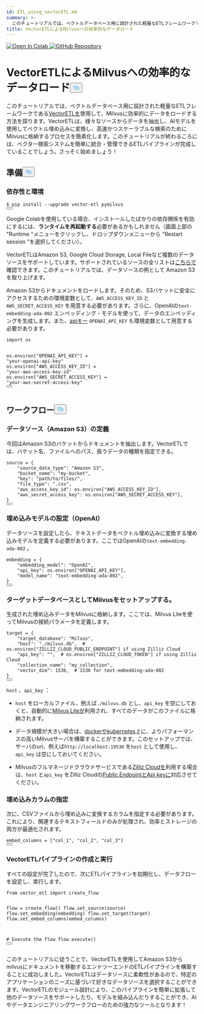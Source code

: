 ```yaml
---
id: ETL_using_vectorETL.md
summary: >-
  このチュートリアルでは、ベクトルデータベース用に設計された軽量なETLフレームワークである[VectorETL](https://github.com/ContextData/VectorETL)を使用して、Milvusに効率的にデータをロードする方法を探ります。VectorETLは、様々なソースからデータを抽出し、AIモデルを用いてベクトル埋め込みデータに変換し、Milvusに格納することで、高速かつスケーラブルな検索を可能にします。このチュートリアルが終わるころには、ベクター検索システムを簡単に統合・管理できるETLパイプラインが完成していることでしょう。さあ、始めましょう！
title: VectorETLによるMilvusへの効率的なデータロード
---
```

<p><a href="https://colab.research.google.com/github/milvus-io/bootcamp/blob/master/integration/ETL_using_vectorETL.ipynb" target="_parent">
<img translate="no" src="https://colab.research.google.com/assets/colab-badge.svg" alt="Open In Colab"/>
</a>
<a href="https://github.com/milvus-io/bootcamp/blob/master/integration/ETL_using_vectorETL.ipynb" target="_blank">
<img translate="no" src="https://img.shields.io/badge/View%20on%20GitHub-555555?style=flat&logo=github&logoColor=white" alt="GitHub Repository"/>
</a></p>
<h1 id="Efficient-Data-Loading-into-Milvus-with-VectorETL" class="common-anchor-header">VectorETLによるMilvusへの効率的なデータロード<button data-href="#Efficient-Data-Loading-into-Milvus-with-VectorETL" class="anchor-icon" translate="no">
      <svg translate="no"
        aria-hidden="true"
        focusable="false"
        height="20"
        version="1.1"
        viewBox="0 0 16 16"
        width="16"
      >
        <path
          fill="#0092E4"
          fill-rule="evenodd"
          d="M4 9h1v1H4c-1.5 0-3-1.69-3-3.5S2.55 3 4 3h4c1.45 0 3 1.69 3 3.5 0 1.41-.91 2.72-2 3.25V8.59c.58-.45 1-1.27 1-2.09C10 5.22 8.98 4 8 4H4c-.98 0-2 1.22-2 2.5S3 9 4 9zm9-3h-1v1h1c1 0 2 1.22 2 2.5S13.98 12 13 12H9c-.98 0-2-1.22-2-2.5 0-.83.42-1.64 1-2.09V6.25c-1.09.53-2 1.84-2 3.25C6 11.31 7.55 13 9 13h4c1.45 0 3-1.69 3-3.5S14.5 6 13 6z"
        ></path>
      </svg>
    </button></h1><p>このチュートリアルでは、ベクトルデータベース用に設計された軽量なETLフレームワークである<a href="https://github.com/ContextData/VectorETL">VectorETLを</a>使用して、Milvusに効率的にデータをロードする方法を探ります。VectorETLは、様々なソースからデータを抽出し、AIモデルを使用してベクトル埋め込みに変換し、高速かつスケーラブルな検索のためにMilvusに格納するプロセスを簡素化します。このチュートリアルが終わるころには、ベクター検索システムを簡単に統合・管理できるETLパイプラインが完成していることでしょう。さっそく始めましょう！</p>
<h2 id="Preparation" class="common-anchor-header">準備<button data-href="#Preparation" class="anchor-icon" translate="no">
      <svg translate="no"
        aria-hidden="true"
        focusable="false"
        height="20"
        version="1.1"
        viewBox="0 0 16 16"
        width="16"
      >
        <path
          fill="#0092E4"
          fill-rule="evenodd"
          d="M4 9h1v1H4c-1.5 0-3-1.69-3-3.5S2.55 3 4 3h4c1.45 0 3 1.69 3 3.5 0 1.41-.91 2.72-2 3.25V8.59c.58-.45 1-1.27 1-2.09C10 5.22 8.98 4 8 4H4c-.98 0-2 1.22-2 2.5S3 9 4 9zm9-3h-1v1h1c1 0 2 1.22 2 2.5S13.98 12 13 12H9c-.98 0-2-1.22-2-2.5 0-.83.42-1.64 1-2.09V6.25c-1.09.53-2 1.84-2 3.25C6 11.31 7.55 13 9 13h4c1.45 0 3-1.69 3-3.5S14.5 6 13 6z"
        ></path>
      </svg>
    </button></h2><h3 id="Dependency-and-Environment" class="common-anchor-header">依存性と環境</h3><pre><code translate="no" class="language-shell"><span class="hljs-meta prompt_">$ </span><span class="language-bash">pip install --upgrade vector-etl pymilvus</span>
<button class="copy-code-btn"></button></code></pre>
<div class="alert note">
<p>Google Colabを使用している場合、インストールしたばかりの依存関係を有効にするには、<strong>ランタイムを再起動する</strong>必要があるかもしれません（画面上部の "Runtime "メニューをクリックし、ドロップダウンメニューから "Restart session "を選択してください）。</p>
</div>
<p>VectorETLはAmazon S3, Google Cloud Storage, Local Fileなど複数のデータソースをサポートしています。サポートされているソースの全リストは<a href="https://github.com/ContextData/VectorETL?tab=readme-ov-file#source-configuration">こちらで</a>確認できます。このチュートリアルでは、データソースの例として Amazon S3 を取り上げます。</p>
<p>Amazon S3からドキュメントをロードします。そのため、S3バケットに安全にアクセスするための環境変数として、<code translate="no">AWS_ACCESS_KEY_ID</code> と<code translate="no">AWS_SECRET_ACCESS_KEY</code> を用意する必要があります。さらに、OpenAIの<code translate="no">text-embedding-ada-002</code> エンベッディング・モデルを使って、データのエンベッディングを生成します。また、<a href="https://platform.openai.com/docs/quickstart">apiキー</a> <code translate="no">OPENAI_API_KEY</code> も環境変数として用意する必要があります。</p>
<pre><code translate="no" class="language-python"><span class="hljs-keyword">import</span> os

os.environ[<span class="hljs-string">&quot;OPENAI_API_KEY&quot;</span>] = <span class="hljs-string">&quot;your-openai-api-key&quot;</span>
os.environ[<span class="hljs-string">&quot;AWS_ACCESS_KEY_ID&quot;</span>] = <span class="hljs-string">&quot;your-aws-access-key-id&quot;</span>
os.environ[<span class="hljs-string">&quot;AWS_SECRET_ACCESS_KEY&quot;</span>] = <span class="hljs-string">&quot;your-aws-secret-access-key&quot;</span>
<button class="copy-code-btn"></button></code></pre>
<h2 id="Workflow" class="common-anchor-header">ワークフロー<button data-href="#Workflow" class="anchor-icon" translate="no">
      <svg translate="no"
        aria-hidden="true"
        focusable="false"
        height="20"
        version="1.1"
        viewBox="0 0 16 16"
        width="16"
      >
        <path
          fill="#0092E4"
          fill-rule="evenodd"
          d="M4 9h1v1H4c-1.5 0-3-1.69-3-3.5S2.55 3 4 3h4c1.45 0 3 1.69 3 3.5 0 1.41-.91 2.72-2 3.25V8.59c.58-.45 1-1.27 1-2.09C10 5.22 8.98 4 8 4H4c-.98 0-2 1.22-2 2.5S3 9 4 9zm9-3h-1v1h1c1 0 2 1.22 2 2.5S13.98 12 13 12H9c-.98 0-2-1.22-2-2.5 0-.83.42-1.64 1-2.09V6.25c-1.09.53-2 1.84-2 3.25C6 11.31 7.55 13 9 13h4c1.45 0 3-1.69 3-3.5S14.5 6 13 6z"
        ></path>
      </svg>
    </button></h2><h3 id="Defining-the-Data-Source-Amazon-S3" class="common-anchor-header">データソース（Amazon S3）の定義</h3><p>今回はAmazon S3のバケットからドキュメントを抽出します。VectorETLでは、バケット名、ファイルへのパス、扱うデータの種類を指定できる。</p>
<pre><code translate="no" class="language-python">source = {
    <span class="hljs-string">&quot;source_data_type&quot;</span>: <span class="hljs-string">&quot;Amazon S3&quot;</span>,
    <span class="hljs-string">&quot;bucket_name&quot;</span>: <span class="hljs-string">&quot;my-bucket&quot;</span>,
    <span class="hljs-string">&quot;key&quot;</span>: <span class="hljs-string">&quot;path/to/files/&quot;</span>,
    <span class="hljs-string">&quot;file_type&quot;</span>: <span class="hljs-string">&quot;.csv&quot;</span>,
    <span class="hljs-string">&quot;aws_access_key_id&quot;</span>: os.environ[<span class="hljs-string">&quot;AWS_ACCESS_KEY_ID&quot;</span>],
    <span class="hljs-string">&quot;aws_secret_access_key&quot;</span>: os.environ[<span class="hljs-string">&quot;AWS_SECRET_ACCESS_KEY&quot;</span>],
}
<button class="copy-code-btn"></button></code></pre>
<h3 id="Configuring-the-Embedding-Model-OpenAI" class="common-anchor-header">埋め込みモデルの設定（OpenAI）</h3><p>データソースを設定したら、テキストデータをベクトル埋め込みに変換する埋め込みモデルを定義する必要があります。ここではOpenAIの<code translate="no">text-embedding-ada-002</code> 。</p>
<pre><code translate="no" class="language-python">embedding = {
    <span class="hljs-string">&quot;embedding_model&quot;</span>: <span class="hljs-string">&quot;OpenAI&quot;</span>,
    <span class="hljs-string">&quot;api_key&quot;</span>: os.environ[<span class="hljs-string">&quot;OPENAI_API_KEY&quot;</span>],
    <span class="hljs-string">&quot;model_name&quot;</span>: <span class="hljs-string">&quot;text-embedding-ada-002&quot;</span>,
}
<button class="copy-code-btn"></button></code></pre>
<h3 id="Setting-Up-Milvus-as-the-Target-Database" class="common-anchor-header">ターゲットデータベースとしてMilvusをセットアップする。</h3><p>生成された埋め込みデータをMilvusに格納します。ここでは、Milvus Liteを使ってMilvusの接続パラメータを定義します。</p>
<pre><code translate="no" class="language-python">target = {
    <span class="hljs-string">&quot;target_database&quot;</span>: <span class="hljs-string">&quot;Milvus&quot;</span>,
    <span class="hljs-string">&quot;host&quot;</span>: <span class="hljs-string">&quot;./milvus.db&quot;</span>,  <span class="hljs-comment"># os.environ[&quot;ZILLIZ_CLOUD_PUBLIC_ENDPOINT&quot;] if using Zilliz Cloud</span>
    <span class="hljs-string">&quot;api_key&quot;</span>: <span class="hljs-string">&quot;&quot;</span>,  <span class="hljs-comment"># os.environ[&quot;ZILLIZ_CLOUD_TOKEN&quot;] if using Zilliz Cloud</span>
    <span class="hljs-string">&quot;collection_name&quot;</span>: <span class="hljs-string">&quot;my_collection&quot;</span>,
    <span class="hljs-string">&quot;vector_dim&quot;</span>: <span class="hljs-number">1536</span>,  <span class="hljs-comment"># 1536 for text-embedding-ada-002</span>
}
<button class="copy-code-btn"></button></code></pre>
<div class="alert note">
<p><code translate="no">host</code> 、<code translate="no">api_key</code> ：</p>
<ul>
<li><p><code translate="no">host</code> をローカルファイル、例えば<code translate="no">./milvus.db</code> とし、<code translate="no">api_key</code> を空にしておくと、自動的に<a href="https://milvus.io/docs/milvus_lite.md">Milvus Liteが</a>利用され、すべてのデータがこのファイルに格納されます。</p></li>
<li><p>データ規模が大きい場合は、<a href="https://milvus.io/docs/quickstart.md">dockerやkubernetes</a>上に、よりパフォーマンスの高いMilvusサーバを構築することができます。このセットアップでは、サーバのuri、例えば<code translate="no">http://localhost:19530</code> を<code translate="no">host</code> として使用し、<code translate="no">api_key</code> は空にしておいてください。</p></li>
<li><p>Milvusのフルマネージドクラウドサービスである<a href="https://zilliz.com/cloud">Zilliz Cloudを</a>利用する場合は、<code translate="no">host</code> と<code translate="no">api_key</code> をZilliz Cloudの<a href="https://docs.zilliz.com/docs/on-zilliz-cloud-console#free-cluster-details">Public EndpointとApi keyに</a>対応させてください。</p></li>
</ul>
</div>
<h3 id="Specifying-Columns-for-Embedding" class="common-anchor-header">埋め込みカラムの指定</h3><p>次に、CSVファイルから埋め込みに変換するカラムを指定する必要があります。これにより、関連するテキストフィールドのみが処理され、効率とストレージの両方が最適化されます。</p>
<pre><code translate="no" class="language-python">embed_columns = [<span class="hljs-string">&quot;col_1&quot;</span>, <span class="hljs-string">&quot;col_2&quot;</span>, <span class="hljs-string">&quot;col_3&quot;</span>]
<button class="copy-code-btn"></button></code></pre>
<h3 id="Creating-and-Executing-the-VectorETL-Pipeline" class="common-anchor-header">VectorETLパイプラインの作成と実行</h3><p>すべての設定が完了したので、次にETLパイプラインを初期化し、データフローを設定し、実行します。</p>
<pre><code translate="no" class="language-python"><span class="hljs-keyword">from</span> vector_etl <span class="hljs-keyword">import</span> create_flow

flow = create_flow()
flow.set_source(source)
flow.set_embedding(embedding)
flow.set_target(target)
flow.set_embed_columns(embed_columns)

<span class="hljs-comment"># Execute the flow</span>
flow.execute()
<button class="copy-code-btn"></button></code></pre>
<p>このチュートリアルに従うことで、VectorETLを使用してAmazon S3からmilvusにドキュメントを移動するエンドツーエンドのETLパイプラインを構築することに成功しました。VectorETLはデータソースに柔軟性があるので、特定のアプリケーションのニーズに基づいて好きなデータソースを選択することができます。VectorETLのモジュール設計により、このパイプラインを簡単に拡張して他のデータソースをサポートしたり、モデルを組み込んだりすることができ、AIやデータエンジニアリングワークフローのための強力なツールとなります！</p>
